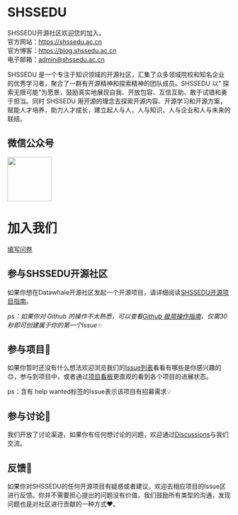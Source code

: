 # SHSSEDU

SHSSEDU开源社区欢迎您的加入。  
官方网站：https://shssedu.ac.cn  
官方博客：https://blog.shssedu.ac.cn  
电子邮箱：admin@shssedu.ac.cn  

SHSSEDU 是一个专注于知识领域的开源社区，汇集了众多领域院校和知名企业的优秀学习者，聚合了一群有开源精神和探索精神的团队成员。SHSSEDU 以“ 探索无限可能”为愿景，鼓励真实地展现自我、开放包容、互信互助、敢于试错和勇于担当。同时 SHSSEDU 用开源的理念去探索开源内容、开源学习和开源方案，赋能人才培养，助力人才成长，建立起人与人，人与知识，人与企业和人与未来的联结。


## 微信公众号
<img src="https://s2.loli.net/2023/07/15/Sfzb9TtlUsEiKew.jpg" width="100px" height="100px"/>


# 加入我们
[填写问卷](https://wj.qq.com/s2/12764111/8058/)

## 参与SHSSEDU开源社区
如果你想在Datawhale开源社区发起一个开源项目，请详细阅读[SHSSEDU开源项目指南](https://github.com/SHSSEDU/SHSSEDU/blob/main/GUIDE.md)。

*ps：如果你对 Github 的操作不太熟悉，可以查看[Github 极简操作指南](https://github.com/SHSSEDU/SHSSEDU/blob/main/GITHUB.md)，仅需30秒即可创建属于你的第一个Issue✨*


## 参与项目💓
如果你暂时还没有什么想法欢迎浏览我们的[Issue列表](https://github.com/SHSSEDU/SHSSEDU/issues)看看有哪些是你感兴趣的😊，参与到项目中，或者通过[项目看板](https://github.com/SHSSEDU/SHSSEDU/projects)更直观的看到各个项目的进展状态。

ps：含有 help wanted标签的Issue表示该项目有招募需求💡

## 参与讨论💬
我们开放了讨论渠道，如果你有任何想讨论的问题，欢迎通过[Discussions](https://github.com/orgs/SHSSEDU/discussions)与我们交流。

## 反馈🐛
如果你对SHSSEDU的任何开源项目有疑惑或者建议，欢迎去相应项目的Issue区进行反馈。你并不需要担心提出的问题没有价值，我们鼓励所有类型的沟通，发现问题也是对社区进行贡献的一种方式❤️。
